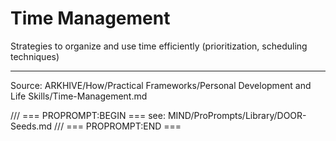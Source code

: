 # Time Management

Strategies to organize and use time efficiently (prioritization, scheduling techniques)

---
Source: ARKHIVE/How/Practical Frameworks/Personal Development and Life Skills/Time-Management.md

/// === PROPROMPT:BEGIN ===
see: MIND/ProPrompts/Library/DOOR-Seeds.md
/// === PROPROMPT:END ===
